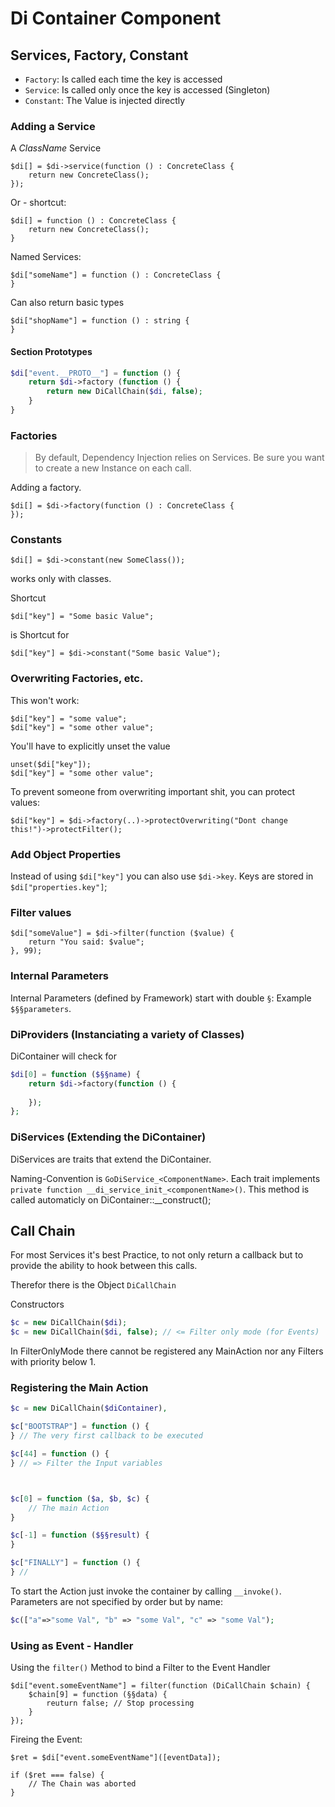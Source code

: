 # Di Container Component

## Services, Factory, Constant

* `Factory`: Is called each time the key is accessed
* `Service`: Is called only once the key is accessed (Singleton)
* `Constant`: The Value is injected directly

### Adding a Service


A *ClassName* Service

```
$di[] = $di->service(function () : ConcreteClass {
    return new ConcreteClass();
});
```

Or - shortcut:

```
$di[] = function () : ConcreteClass {
    return new ConcreteClass();
}
```

Named Services:

```
$di["someName"] = function () : ConcreteClass {
}
```

Can also return basic types

```
$di["shopName"] = function () : string {
}
```


#### Section Prototypes

```php
$di["event.__PROTO__"] = function () {
    return $di->factory (function () {
        return new DiCallChain($di, false);
    }
}
```

### Factories

> By default, Dependency Injection relies on Services. 
> Be sure you want to create a new Instance on each call.

Adding a factory.

```
$di[] = $di->factory(function () : ConcreteClass {
});
```



### Constants

```
$di[] = $di->constant(new SomeClass());
```

works only with classes.

Shortcut

```
$di["key"] = "Some basic Value";
```

is Shortcut for

```
$di["key"] = $di->constant("Some basic Value");
```


### Overwriting Factories, etc.

This won't work:
```
$di["key"] = "some value";
$di["key"] = "some other value";
```

You'll have to explicitly unset the value

```
unset($di["key"]);
$di["key"] = "some other value";
```


To prevent someone from overwriting important shit, you can
protect values:

```
$di["key"] = $di->factory(..)->protectOverwriting("Dont change this!")->protectFilter();
```


### Add Object Properties

Instead of using `$di["key"]` you can also use `$di->key`. Keys are 
stored in `$di["properties.key"]`;




### Filter values

```
$di["someValue"] = $di->filter(function ($value) {
    return "You said: $value";
}, 99);
```


### Internal Parameters

Internal Parameters (defined by Framework) start with double `§`: Example 
`$§§parameters`.



### DiProviders (Instanciating a variety of Classes)

DiContainer will check for 

```php
$di[0] = function ($§§name) {
    return $di->factory(function () {
        
    });  
};
```


### DiServices (Extending the DiContainer)

DiServices are traits that extend the DiContainer.

Naming-Convention is `GoDiService_<ComponentName>`. Each trait implements
`private function __di_service_init_<componentName>()`. This method is called automaticly
on DiContainer::__construct();

## Call Chain

For most Services it's best Practice, to not only return a callback
but to provide the ability to hook between this calls.

Therefor there is the Object `DiCallChain`


Constructors

```php
$c = new DiCallChain($di);
$c = new DiCallChain($di, false); // <= Filter only mode (for Events)
```

In FilterOnlyMode there cannot be registered any MainAction nor any
Filters with priority below 1.

### Registering the Main Action

```php
$c = new DiCallChain($diContainer),

$c["BOOTSTRAP"] = function () {
} // The very first callback to be executed

$c[44] = function () {
} // => Filter the Input variables 



$c[0] = function ($a, $b, $c) {
    // The main Action
}

$c[-1] = function ($§§result) {
}

$c["FINALLY"] = function () {
} // 
```

To start the Action just invoke the container by calling `__invoke()`.  
Parameters are not specified by order but by name:

```php
$c(["a"=>"some Val", "b" => "some Val", "c" => "some Val");
```


### Using as Event - Handler

Using the `filter()` Method to bind a Filter to the Event Handler

```
$di["event.someEventName"] = filter(function (DiCallChain $chain) {
    $chain[9] = function (§§data) {
        reuturn false; // Stop processing
    }
});
```

Fireing the Event:

```
$ret = $di["event.someEventName"]([eventData]);

if ($ret === false) {
    // The Chain was aborted
}

```